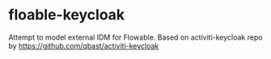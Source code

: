 # floable-keycloak
Attempt to model external IDM for Flowable. Based on activiti-keycloak repo by https://github.com/qbast/activiti-keycloak
